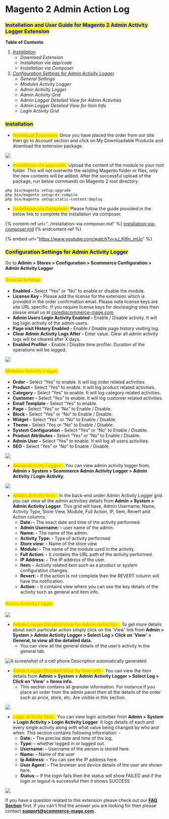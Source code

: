 # Magento 2 Admin Action Log

### <mark style="color:blue;">Installation and User Guide for Magento 2 Admin Activity Logger Extension</mark>

**Table of Contents**

1. [_Installation_ ](magento-2-admin-action-log.md#\_bookmark0)
   * _Download Extension_
   * _Installation via app/code_&#x20;
   * _Installation via Composer_
2. [_Configuration Settings for Admin Activity Logger_ ](magento-2-admin-action-log.md#\_bookmark3)
   * _General Settings_&#x20;
   * _Modules Activity Logger_&#x20;
   * _Admin Activity Logger_&#x20;
   * _Admin Activity Grid_&#x20;
   * _Admin Logger Detailed View for Admin Activities_&#x20;
   * _Admin Logger Detailed View for Item Info_
   * _Login Activity Grid_&#x20;

### <mark style="color:blue;">Installation</mark> <a href="#_bookmark0" id="_bookmark0"></a>

* <mark style="color:orange;">**Download Extension:**</mark> Once you have placed the order from our site then go to Account section and click on My Downloadable Products and download the extension package.

![](../../.gitbook/assets/Download.png)

* <mark style="color:orange;">**Installation via app/code:**</mark> Upload the content of the module to your root folder. This will not overwrite the existing Magento folder or files, only the new contents will be added. After the successful upload of the package, run below commands on Magento 2 root directory.

```
php bin/magento setup:upgrade
php bin/magento setup:di:compile
php bin/magento setup:static-content:deploy
```

* <mark style="color:orange;">**Installation via Composer:**</mark> Please follow the guide provided in the below link to complete the installation via composer.

{% content-ref url="../installation-via-composer.md" %}
[installation-via-composer.md](../installation-via-composer.md)
{% endcontent-ref %}

{% embed url="https://www.youtube.com/watch?v=sJ_Kj6n_mUo" %}

### <mark style="color:blue;">Configuration Settings for Admin Activity Logger</mark> <a href="#_bookmark3" id="_bookmark3"></a>

Go to **Admin > Stores > Configuration > Scommerce Configuration > Admin Activity Logger**

#### <mark style="color:orange;">General Settings</mark> <a href="#_bookmark4" id="_bookmark4"></a>

* **Enabled -** Select “Yes” or “No” to enable or disable the module.
* **License Key -** Please add the license for the extension which is provided in the order confirmation email. Please note license keys are site URL specific. If you require license keys for dev/staging sites then please email us at [core@scommerce-mage.com](mailto:core@scommerce-mage.com)
* **Admin Users Login Activity Enabled -** Enable / Disable activity. It will log login activity of the admin users.
* **Page visit History Enabled -** Enable / Disable page history visiting log.
* **Clear Admin Activity Logs After -** Enter value. Clear all admin activity logs will be cleared after X days.
* **Enabled Profiler -** Enable / Disable time profiler. Duration of the operations will be logged.

![](../../.gitbook/assets/activity\_general.jpg)

#### <mark style="color:orange;">Modules Activity Logger</mark> <a href="#_bookmark5" id="_bookmark5"></a>

* **Order -** Select “Yes” to enable. It will log order related activities.
* **Product -** Select “Yes” to enable. It will log product related activities.
* **Category -** Select “Yes” to enable. It will log category related activities.
* **Customer -** Select “Yes” to enable. It will log customer related activities.
* **Email Template -** Select “Yes” to enable.
* **Page -** Select “Yes” or “No” to Enable / Disable.
* **Block -** Select “Yes” or “No” to Enable / Disable.
* **Widget -** Select “Yes” or “No” to Enable / Disable.
* **Theme -** Select “Yes or “No” to Enable / Disable.
* **System Configuration -** Select “Yes” or “No” to Enable / Disable.
* **Product Attributes -** Select “Yes” or “No” to Enable / Disable.
* **Admin User -** Select “Yes” to enable. It will log all users activities.
* **SEO -** Select “Yes” or “No” to Enable / Disable.

![](<../../.gitbook/assets/8 (4)>)

* <mark style="color:orange;">**Admin Activity Logger -**</mark> You can view admin activity logger from, **Admin > System > Scommerce Admin Activity Logger > Admin Activity / Login Activity.**

![](../../.gitbook/assets/adminactivity.jpg)

* <mark style="color:orange;">**Admin Activity Grid -**</mark> In the back-end under Admin Activity Logger grid you can view all the admin activities details from **Admin > System > Admin Activity Logger**. This grid will have, Admin Username, Name, Activity Type, Store View, Module, Full Action, IP, Item, Revert and Action columns.
  * **Date: -** The exact date and time of the activity performed.
  * **Admin Username: -** user name of the admin.
  * **Name: -** The name of the admin.
  * **Activity Type: -** Type of activity performed
  * **Store view: -** Name of the store view
  * **Module: -** The name of the module used in the activity.
  * **Full Action: -** It contains the URL path of the activity performed.
  * **IP Address: -** The IP address of the user.
  * **Item: -** Activity related item such as a product or system configuration changes.
  * **Revert: -** If the action is not complete then the REVERT column will have the notification.
  * **Action: -** It contains view where you can see the key details of the activity such as general and item info.

#### <mark style="color:orange;">Admin Activity Logger</mark>

![](../../.gitbook/assets/adminactivitylogger.jpg)

* <mark style="color:orange;">**Admin Logger Detailed View for Admin Activities -**</mark> To get more details about each particular action simply click on the 'View' link from **Admin > System > Admin Activity Logger > Select Log > Click on 'View' > General, to view all the detailed data.**
  * You can view all the general details of the user’s activity in the general tab.

![A screenshot of a cell phone  Description automatically generated](<../../.gitbook/assets/11 (39)>)

* <mark style="color:orange;">**Admin Logger Detailed View for Item Info -**</mark> You can view the item details from **Admin > System > Admin Activity Logger > Select Log > Click on 'View' > Items info.**
  * This section contains all granular information. For instance if you place an order from the admin panel then all the details of the order such as price, store, etc. Are visible in this section.

![](../../.gitbook/assets/activity\_details.jpg)

* <mark style="color:orange;">**Login Activity Grid -**</mark> You can view login activities from **Admin > System > Login Activity > Login Activity Logger**. It logs details of each and every single activity along with what value being changed by who and when. This section contains following information: -
  * **Date: -** The precise date and time of the log.
  * **Type: -** whether logged in or logged out.
  * **Username: -** Username of the person is stored here.
  * **Name: -** Name of the user
  * **Ip Address: -** You can see the IP address here.
  * **User Agent: -** The browser and device details of the user are shown here.
  * **Status: -** If the login fails then the status will show FAILED and if the login or logout is successful then it shows SUCCESS

![](../../.gitbook/assets/loginactivity\_logger.jpg)

If you have a question related to this extension please check out our [**FAQ Section**](https://www.scommerce-mage.com/magento-2-admin-action-log.html#faq) first. If you can't find the answer you are looking for then please contact [**support@scommerce-mage.com**](mailto:core@scommerce-mage.com)**.**
